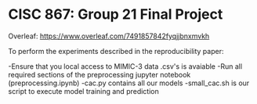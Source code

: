 # CISC 867: Group 21 Final Project
Overleaf: https://www.overleaf.com/7491857842fyqjjbnxmvkh

To perform the experiments described in the reproducibility paper:

-Ensure that you local access to MIMIC-3 data .csv's is avaiable
-Run all required sections of the preprocessing jupyter notebook (preprocessing.ipynb)
-cac.py contains all our models
-small_cac.sh is our script to execute model training and prediction
